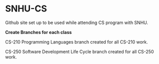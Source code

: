 # SNHU-CS
Github site set up to be used while attending CS program with SNHU.

**Create Branches for each class**

CS-210 Programming Languages branch created for all CS-210 work.

CS-250 Software Development Life Cycle branch created for all CS-250 work.

